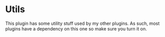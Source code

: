 # Utils

This plugin has some utility stuff used by my other plugins. As such, most plugins have a dependency on this one so make
sure you turn it on.